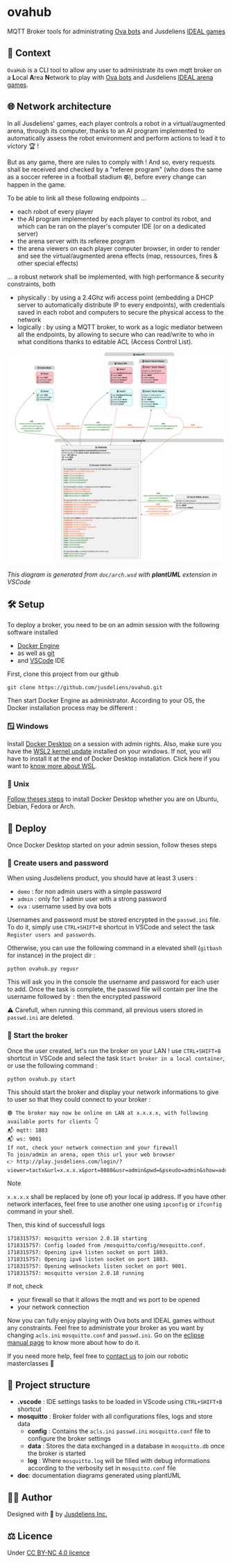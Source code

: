 # ovahub
MQTT Broker tools for administrating [Ova bots](https://jusdeliens.com/ova) and Jusdeliens [IDEAL games](https://jusdeliens.com/ideal-arena/)

## 🎯 Context

`OvaHub` is a CLI tool to allow any user to administrate its own mqtt broker on a **L**ocal **A**rea **N**etwork to play with  [Ova bots](https://jusdeliens.com/ova) and Jusdeliens [IDEAL arena games](https://jusdeliens.com/ideal-arena/).

## 🌐 Network architecture

In all Jusdeliens' games, each player controls a robot in a virtual/augmented arena, through its computer, thanks to an AI program implemented to automatically assess the robot environment and perform actions to lead it to victory 🏆 !

But as any game, there are rules to comply with ! And so, every requests shall be received and checked by a "referee program" (who does the same as a soccer referee in a football stadium ⚽︎), before every change can happen in the game.

To be able to link all these following endpoints ...
- each robot of every player
- the AI program implemented by each player to control its robot, and which can be ran on the player's computer IDE (or on a dedicated server)
- the arena server with its referee program
- the arena viewers on each player computer browser, in order to render and see the virtual/augmented arena effects (map, ressources, fires & other special effects)

... a robust network shall be implemented, with high performance & security constraints, both
- physically : by using a 2.4Ghz wifi access point (embedding a DHCP server to automatically distribute IP to every endpoints), with credentials saved in each robot and computers to secure the physical access to the network
- logically : by using a MQTT broker, to work as a logic mediator between all the endpoints, by allowing to secure who can read/write to who in what conditions thanks to editable ACL (Access Control List).
 
![Network architecture diagram](/doc/arch.svg "Network architecture diagram") 

*This diagram is generated from `doc/arch.wsd` with **plantUML** extension in VSCode*


## 🛠️ Setup

To deploy a broker, you need to be on an admin session with the following software installed
- [Docker Engine](https://www.docker.com/products/docker-desktop/) 
- as well as [git](https://www.git-scm.com/downloads)
- and [VSCode](https://code.visualstudio.com/download) IDE

First, clone this project from our github
```
git clone https://github.com/jusdeliens/ovahub.git
```

Then start Docker Engine as administrator. According to your OS, the Docker installation process may be different :

### 🪟 Windows

Install [Docker Desktop]() on a session with admin rights. Also, make sure you have the [WSL2 kernel update](https://wslstorestorage.blob.core.windows.net/wslblob/wsl_update_x64.msi) installed on your windows. If not, you will have to install it at the end of Docker Desktop installation. 
Click here if you want to [know more about WSL](https://learn.microsoft.com/fr-fr/windows/wsl/install).

### 🐧 Unix

[Follow theses steps](https://docs.docker.com/desktop/install/linux-install/) to install Docker Desktop whether you are on Ubuntu, Debian, Fedora or Arch.

## 🚀 Deploy

Once Docker Desktop started on your admin session, follow theses steps

### 🔑 Create users and password 
When using Jusdeliens product, you should have at least 3 users :
- `demo` : for non admin users with a simple password
- `admin` : only for 1 admin user with a strong password
- `ova` : username used by ova bots

Usernames and password must be stored encrypted in the `passwd.ini` file. To do it, simply use `CTRL+SHIFT+B` shortcut in VSCode and select the task `Register users and passwords`.

Otherwise, you can use the following command in a elevated shell (`gitbash` for instance) in the project dir :

```
python ovahub.py regusr
```

This will ask you in the console the username and password for each user to add. Once the task is complete, the passwd file will contain per line the username followed by `:` then the encrypted password

⚠️ Carefull, when running this command, all previous users stored in `passwd.ini` are deleted. 

### 🐳 Start the broker 

Once the user created, let's run the broker on your LAN ! use `CTRL+SHIFT+B` shortcut in VSCode and select the task `Start broker in a local container`, or use the following command :

```
python ovahub.py start
```

This should start the broker and display your network informations to give to user so that they could connect to your broker :

```
🟢 The broker may now be online on LAN at x.x.x.x, with following available ports for clients 👇
📬 mqtt: 1883
📬 ws: 9001
If not, check your network connection and your firewall
To join/admin an arena, open this url your web browser
👉 http://play.jusdeliens.com/login/?viewer=tactx&url=x.x.x.x&port=8080&usr=admin&pwd=&pseudo=admin&show=address_port_username_password_viewer
```

> [!NOTE]  
> `x.x.x.x` shall be replaced by (one of) your local ip address.
> If you have other network interfaces, feel free to use another one
> using `ipconfig` or `ifconfig` command in your shell.

Then, this kind of successfull logs

```
1718315757: mosquitto version 2.0.18 starting
1718315757: Config loaded from /mosquitto/config/mosquitto.conf.
1718315757: Opening ipv4 listen socket on port 1883.
1718315757: Opening ipv6 listen socket on port 1883.
1718315757: Opening websockets listen socket on port 9001.
1718315757: mosquitto version 2.0.18 running
```

If not, check 
- your firewall so that it allows the mqtt and ws port to be opened
- your network connection  

Now you can fully enjoy playing with Ova bots and IDEAL games without any constraints. Feel free to administrate your broker as you want by changing `acls.ini` `mosquitto.conf` and `passwd.ini`. Go on the [eclipse manual page](https://mosquitto.org/man/mosquitto-conf-5.html) to know more about how to do it.

If you need more help, feel free to [contact us](https://jusdeliens.com/contact) to join our robotic masterclasses 🤖

## 📁 Project structure

- **.vscode** : IDE settings tasks to be loaded in VScode using `CTRL+SHIFT+B` shortcut
- **mosquitto** : Broker folder with all configurations files, logs and store data
    - **config** : Contains the `acls.ini` `passwd.ini` `mosquitto.conf` file to configure the broker settings
    - **data** : Stores the data exchanged in a database in `mosquitto.db` once the broker is started
    - **log** : Where `mosquitto.log` will be filled with debug informations according to the verbosity set in `mosquitto.conf` file
- **doc**: documentation diagrams generated using plantUML

## 🧑‍💻 Author
Designed with 💖 by [Jusdeliens Inc.](https://jusdeliens.com)

## ⚖️ Licence
Under [CC BY-NC 4.0 licence](https://creativecommons.org/licenses/by-nc/4.0/deed.en) 
